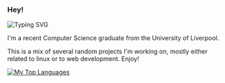 ### Hey!
![Typing SVG](https://readme-typing-svg.demolab.com/?lines=I'm+Joe+Herbert.+Welcome+to+my+GitHub!&width=500)

I'm a recent Computer Science graduate from the University of Liverpool. 

This is a mix of several random projects I'm working on, mostly either related to linux or to web development. Enjoy!
  
<!-- [![My GitHub stats](https://github-readme-stats.vercel.app/api?username=joe-herbert&theme=dracula&count_private=true&show_icons=true)](https://github.com/anuraghazra/github-readme-stats)  -->
[![My Top Languages](https://github-readme-stats.vercel.app/api/top-langs/?username=joe-herbert&theme=dracula&layout=compact&langs_count=10)](https://github.com/anuraghazra/github-readme-stats)
